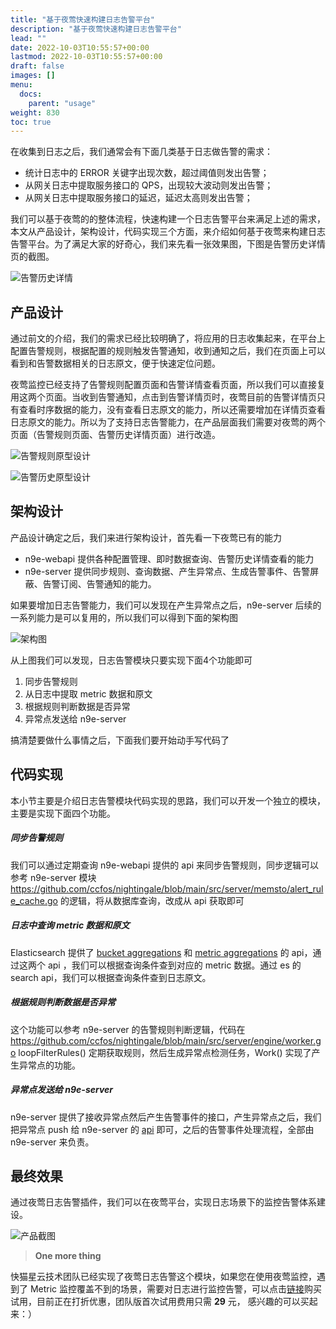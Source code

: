 ```yaml
---
title: "基于夜莺快速构建日志告警平台"
description: "基于夜莺快速构建日志告警平台"
lead: ""   
date: 2022-10-03T10:55:57+00:00
lastmod: 2022-10-03T10:55:57+00:00
draft: false
images: []
menu:
  docs:
    parent: "usage"
weight: 830
toc: true
---
```


在收集到日志之后，我们通常会有下面几类基于日志做告警的需求：

- 统计日志中的 ERROR 关键字出现次数，超过阈值则发出告警；
- 从网关日志中提取服务接口的 QPS，出现较大波动则发出告警；
- 从网关日志中提取服务接口的延迟，延迟太高则发出告警；

我们可以基于夜莺的的整体流程，快速构建一个日志告警平台来满足上述的需求，本文从产品设计，架构设计，代码实现三个方面，来介绍如何基于夜莺来构建日志告警平台。为了满足大家的好奇心，我们来先看一张效果图，下图是告警历史详情页的截图。

![告警历史详情](https://blog-1255977231.cos.ap-beijing.myqcloud.com/uPic/image-20220924161828240.png)

## 产品设计

通过前文的介绍，我们的需求已经比较明确了，将应用的日志收集起来，在平台上配置告警规则，根据配置的规则触发告警通知，收到通知之后，我们在页面上可以看到和告警数据相关的日志原文，便于快速定位问题。

夜莺监控已经支持了告警规则配置页面和告警详情查看页面，所以我们可以直接复用这两个页面。当收到告警通知，点击到告警详情页时，夜莺目前的告警详情页只有查看时序数据的能力，没有查看日志原文的能力，所以还需要增加在详情页查看日志原文的能力。所以为了支持日志告警能力，在产品层面我们需要对夜莺的两个页面（告警规则页面、告警历史详情页面）进行改造。

![告警规则原型设计](https://blog-1255977231.cos.ap-beijing.myqcloud.com/uPic/image-20220924155106962.png)

![告警历史原型设计](https://blog-1255977231.cos.ap-beijing.myqcloud.com/uPic/image-20220924155038720.png)


## 架构设计

产品设计确定之后，我们来进行架构设计，首先看一下夜莺已有的能力

- n9e-webapi 提供各种配置管理、即时数据查询、告警历史详情查看的能力
- n9e-server 提供同步规则、查询数据、产生异常点、生成告警事件、告警屏蔽、告警订阅、告警通知的能力。

如果要增加日志告警能力，我们可以发现在产生异常点之后，n9e-server 后续的一系列能力是可以复用的，所以我们可以得到下面的架构图

![架构图](https://blog-1255977231.cos.ap-beijing.myqcloud.com/uPic/image-20220924153708382.png)

从上图我们可以发现，日志告警模块只要实现下面4个功能即可

1. 同步告警规则
2. 从日志中提取 metric 数据和原文
3. 根据规则判断数据是否异常
4. 异常点发送给 n9e-server

搞清楚要做什么事情之后，下面我们要开始动手写代码了

## 代码实现

本小节主要是介绍日志告警模块代码实现的思路，我们可以开发一个独立的模块，主要是实现下面四个功能。

##### 同步告警规则

我们可以通过定期查询 n9e-webapi 提供的 api 来同步告警规则，同步逻辑可以参考 n9e-server 模块 https://github.com/ccfos/nightingale/blob/main/src/server/memsto/alert_rule_cache.go 的逻辑，将从数据库查询，改成从 api 获取即可

##### 日志中查询 metric 数据和原文

Elasticsearch 提供了 [bucket aggregations](https://www.elastic.co/guide/en/elasticsearch/reference/current/search-aggregations-bucket.html "bucket aggregations") 和 [metric aggregations](https://www.elastic.co/guide/en/elasticsearch/reference/current/search-aggregations-metrics.html "metric aggregations") 的 api，通过这两个 api ，我们可以根据查询条件查到对应的 metric 数据。通过 es 的 search api，我们可以根据查询条件查到日志原文。

##### 根据规则判断数据是否异常

这个功能可以参考 n9e-server  的告警规则判断逻辑，代码在 https://github.com/ccfos/nightingale/blob/main/src/server/engine/worker.go  loopFilterRules() 定期获取规则，然后生成异常点检测任务，Work() 实现了产生异常点的功能。

##### 异常点发送给 n9e-server

n9e-server 提供了接收异常点然后产生告警事件的接口，产生异常点之后，我们把异常点 push 给 n9e-server 的 [api](https://github.com/ccfos/nightingale/blob/main/src/server/router/router.go#L106 "api") 即可，之后的告警事件处理流程，全部由 n9e-server 来负责。

## 最终效果

通过夜莺日志告警插件，我们可以在夜莺平台，实现日志场景下的监控告警体系建设。

![产品截图](https://blog-1255977231.cos.ap-beijing.myqcloud.com/uPic/image-20220924193311484.png)

> **One more thing**

快猫星云技术团队已经实现了夜莺日志告警这个模块，如果您在使用夜莺监控，遇到了 Metric 监控覆盖不到的场景，需要对日志进行监控告警，可以点击[链接](https://sourl.cn/7JTAV8)购买试用，目前正在打折优惠，团队版首次试用费用只需 **29** 元， 感兴趣的可以买起来：）